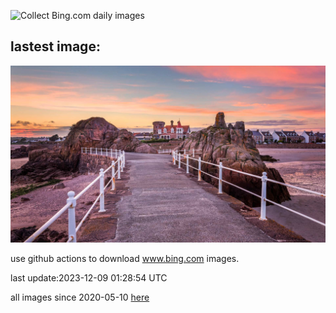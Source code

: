 ![Collect Bing.com daily images](https://github.com/counter2015/bing-daily-images/workflows/Collect%20Bing.com%20daily%20images/badge.svg)
## lastest image:
![](images/JerseyIsland.jpg)

use github actions to download www.bing.com images.

last update:2023-12-09 01:28:54 UTC

all images since 2020-05-10 [here](https://github.com/counter2015/bing-daily-images/tree/master/images) 
